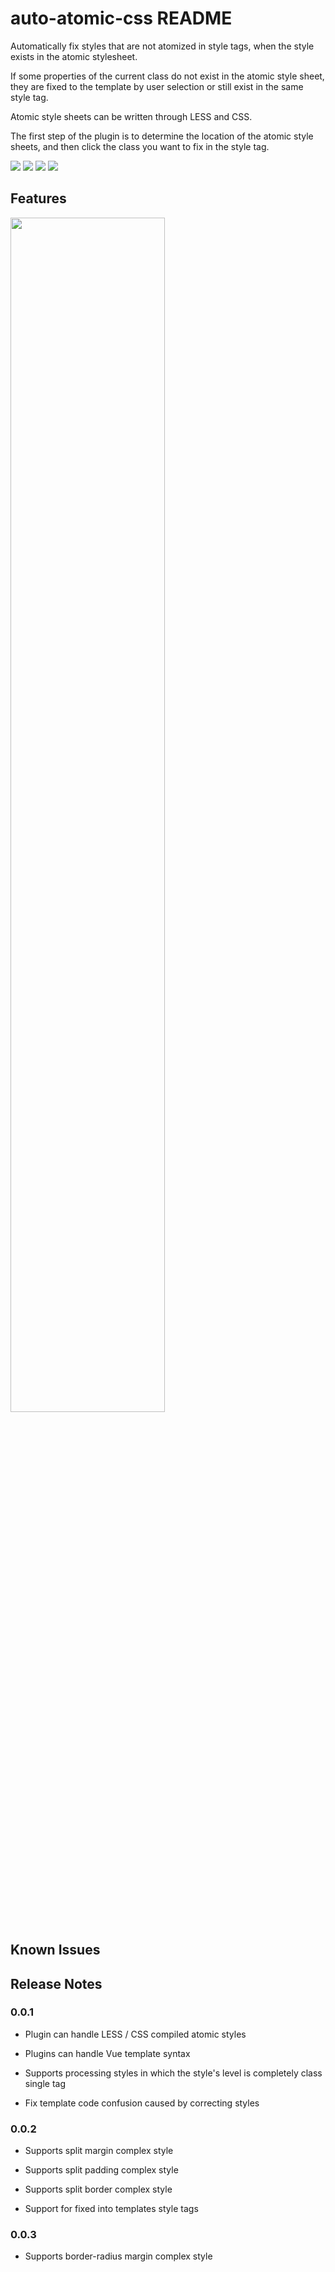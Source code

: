 # auto-atomic-css README

Automatically fix styles that are not atomized in style tags, when the style exists in the atomic stylesheet.

If some properties of the current class do not exist in the atomic style sheet, they are fixed to the template by user selection or still exist in the same style tag.

Atomic style sheets can be written through LESS and CSS.

The first step of the plugin is to determine the location of the atomic style sheets, and then click the class you want to fix in the style tag.

<image src="./r1.png" />
<image src="./r2.png" />
<image src="./r3.png" />
<image src="./r4.png" />

## Features

<image src="https://p3-juejin.byteimg.com/tos-cn-i-k3u1fbpfcp/8bce24ddf07344aabfd84f72bcb3524e~tplv-k3u1fbpfcp-zoom-1.image" width="70%" />

## Known Issues

## Release Notes

### 0.0.1

- Plugin can handle LESS / CSS compiled atomic styles
- Plugins can handle Vue template syntax
- Supports processing styles in which the style's level is completely class single tag

- Fix template code confusion caused by correcting styles

### 0.0.2

- Supports split margin complex style

- Supports split padding complex style
- Supports split border complex style
- Support for fixed into templates style tags

### 0.0.3

- Supports border-radius margin complex style
